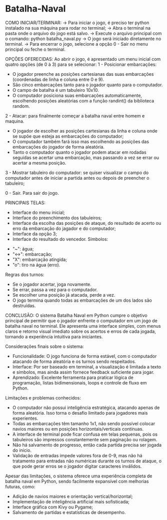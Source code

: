 # Batalha-Naval

COMO INICIAR/TERMINAR:
-> Para iniciar o jogo, é preciso ter python instalado na sua máquina para rodar no terminal;
-> Abra o terminal na pasta onde o arquivo do jogo está salvo.
-> Execute o arquivo principal com o comando: python batalha_naval.py
-> O jogo será iniciado diretamente no terminal.
-> Para encerrar o jogo, selecione a opção 0 - Sair no menu principal ou feche o terminal.

OPÇÕES OFERECIDAS:
Ao abrir o jogo, é apresentado um menu inicial com quatro opções (de 0 à 3) para se selecionar:
1 - Posicionar embarcações: 
- O jogador preenche as posições cartesianas das suas embarcações (coordenadas de linha e coluna entre 0 e 9).
- São cinco embarcações tanto para o jogador quanto para o computador.
- O campo de batalha é um tabuleiro 10x10.
- O computador posiciona suas embarcações automaticamente, escolhendo posições aleatórias com a função randint() da biblioteca random.

2 - Atacar: para finalmente começar a batalha naval entre homem e maquina.
- O jogador de escolher as posições cartesianas da linha e coluna onde se supõe que esteja as embarcações do computador;
- O computador também fará isso mas escolhendo as posições das embarcações do jogador de forma aleatória.
- Tanto o computador quanto o jogador podem atacar em rodadas seguidas se acertar uma embarcação, mas passando a vez se errar ou acertar a mesma posição.

3 - Mostrar tabuleiro do computador: se quiser visualizar o campo do computador antes de iniciar a partida antes ou depois de preencher o tabuleiro;
  
0 - Sair. Para sair do jogo.

PRINCIPAIS TELAS:
- Interface do menu inicial;
- Interface do preenchimento dos tabuleiros;
- Interface da escolha das posições de ataque, do resultado de acerto ou erro da embarcação do jagador e do computador;
- Interface da opção 3;
- Interface do resultado do vencedor.
Simbolos:
* "~": água;
* "<->": embarcação;
* "X": embarcação atingida;
* "o": tiro na água (erro).

Regras dos turnos:
- Se o jogador acertar, joga novamente.
- Se errar, passa a vez para o computador.
- Se escolher uma posição já atacada, perde a vez.
- O jogo termina quando todas as embarcações de um dos lados são destruídas.

CONCLUSÃO:
O sistema Batalha Naval em Python cumpre o objetivo principal de permitir que o jogador enfrente o computador em um jogo de batalha naval no terminal. Ele apresenta uma interface simples, com menus claros e retorno visual imediato sobre os acertos e erros de cada jogada, tornando a experiência intuitiva para iniciantes.

Considerações finais sobre o sistema:
* Funcionalidade: O jogo funciona de forma estável, com o computador atacando de forma aleatória e os turnos sendo respeitados.
* Interface: Por ser baseado em terminal, a visualização é limitada a texto e símbolos, mas ainda assim fornece feedback suficiente para jogar.
* Aprendizado: Excelente ferramenta para praticar lógica de programação, listas bidimensionais, loops e controle de fluxo em Python.

Limitações e problemas conhecidos:
* O computador não possui inteligência estratégica, atacando apenas de forma aleatória. Isso torna o desafio limitado para jogadores mais experientes.
* Todas as embarcações têm tamanho 1x1, não sendo possível colocar navios maiores ou em posições horizontais/verticais contínuas.
* A interface de terminal pode ficar confusa em telas pequenas, pois os tabuleiros são impressos constantemente sem paginação ou rolagem.
* Não há salvamento de progresso, então cada partida precisa ser jogada do início.
* Validação de entradas impede valores fora de 0-9, mas não há tratamento para entradas não numéricas durante os turnos de ataque, o que pode gerar erros se o jogador digitar caracteres inválidos.

Apesar das limitações, o sistema oferece uma experiência completa de batalha naval em Python, sendo facilmente expansível com melhorias futuras, como:
- Adição de navios maiores e orientação vertical/horizontal;
- Implementação de inteligência artificial mais sofisticada;
- Interface gráfica com Kivy ou Pygame;
- Salvamento de partidas e estatísticas de desempenho.
